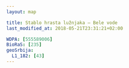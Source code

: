 ```yaml
---
layout: map

title: Stablo hrasta lužnjaka – Bele vode
last_modified_at: 2018-05-21T23:31:21+02:00

WDPA: [555589006]
BioRaS: [235]
geoSrbija:
  L1_182: [43]
---
```

